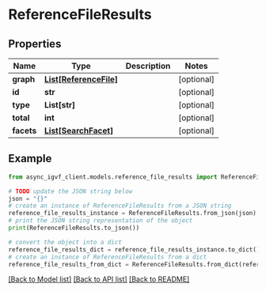 # ReferenceFileResults


## Properties

Name | Type | Description | Notes
------------ | ------------- | ------------- | -------------
**graph** | [**List[ReferenceFile]**](ReferenceFile.md) |  | [optional] 
**id** | **str** |  | [optional] 
**type** | **List[str]** |  | [optional] 
**total** | **int** |  | [optional] 
**facets** | [**List[SearchFacet]**](SearchFacet.md) |  | [optional] 

## Example

```python
from async_igvf_client.models.reference_file_results import ReferenceFileResults

# TODO update the JSON string below
json = "{}"
# create an instance of ReferenceFileResults from a JSON string
reference_file_results_instance = ReferenceFileResults.from_json(json)
# print the JSON string representation of the object
print(ReferenceFileResults.to_json())

# convert the object into a dict
reference_file_results_dict = reference_file_results_instance.to_dict()
# create an instance of ReferenceFileResults from a dict
reference_file_results_from_dict = ReferenceFileResults.from_dict(reference_file_results_dict)
```
[[Back to Model list]](../README.md#documentation-for-models) [[Back to API list]](../README.md#documentation-for-api-endpoints) [[Back to README]](../README.md)


